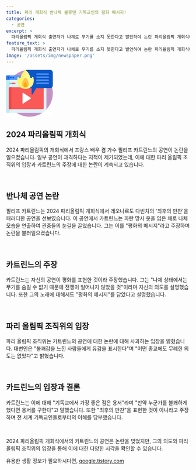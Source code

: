 ```yaml
---
title: 파리 개회식 반나체 블루맨 기독교인의 평화 메시지!
categories:
  - 공연
excerpt: >
  파리올림픽 개회식 출연자가 나체로 무기를 소지 못한다고 발언하여 논란 파리올림픽 개회식에서 레오나르도 다빈치의 ‘최후의 만찬’을 패러디한 프랑스 배우 겸 가수 필리프 카트린느가 나체 상태로 등장했다. 이에 대해 카트린느는 나체 상태에서는 무기를 숨길 수 없다는 발언을 해 평화의 메시지를 전달했다고 주장하였으며, 이에 대한 파리올림픽 조직위의 사과가 이어졌다. 기독교계에서는 강한 반발을 일으키며 논란이 계속되고 있다.
feature_text: >
  파리올림픽 개회식 출연자가 나체로 무기를 소지 못한다고 발언하여 논란 파리올림픽 개회식에서 레오나르도 다빈치의 ‘최후의 만찬’을 패러디한 프랑스 배우 겸 가수 필리프 카트린느가 나체 상태로 등장했다. 이에 대해 카트린느는 나체 상태에서는 무기를 숨길 수 없다는 발언을 해 평화의 메시지를 전달했다고 주장하였으며, 이에 대한 파리올림픽 조직위의 사과가 이어졌다. 기독교계에서는 강한 반발을 일으키며 논란이 계속되고 있다.
image: '/assets/img/newspaper.png'
---
```


<p><img src="/assets/img/news.png" alt="rentncar 속보" /></p>

<h2 data-ke-size="size26">2024 파리올림픽 개회식</h2>

<p>2024 파리올림픽의 개회식에서 프랑스 배우 겸 가수 필리프 카트린느의 공연이 논란을 일으켰습니다. 일부 공연이 과격하다는 지적이 제기되었는데, 이에 대한 파리 올림픽 조직위의 입장과 카트린느의 주장에 대한 논란이 계속되고 있습니다.</p>

<p data-ke-size="size16">&nbsp;</p>

<h2 data-ke-size="size26">반나체 공연 논란</h2>

<p>필리프 카트린느는 2024 파리올림픽 개회식에서 레오나르도 다빈치의 '최후의 만찬'을 패러디한 공연을 선보였습니다. 이 공연에서 카트린느는 파란 망사 옷을 입은 채로 나체 모습을 연출하여 관중들의 눈길을 끌었습니다. 그는 이를 "평화의 메시지"라고 주장하며 논란을 불러일으켰습니다.</p>

<p data-ke-size="size16">&nbsp;</p>

<h2 data-ke-size="size26">카트린느의 주장</h2>

<p>카트린느는 자신의 공연이 평화를 표현한 것이라 주장했습니다. 그는 "나체 상태에서는 무기를 숨길 수 없기 때문에 전쟁이 일어나지 않았을 것"이라며 자신의 의도를 설명했습니다. 또한 그의 노래에 대해서도 "평화의 메시지"를 담았다고 설명했습니다.</p>

<p data-ke-size="size16">&nbsp;</p>

<h2 data-ke-size="size26">파리 올림픽 조직위의 입장</h2>

<p>파리 올림픽 조직위는 카트린느의 공연에 대한 논란에 대해 사과하는 입장을 밝혔습니다. 대변인은 "불쾌감을 느낀 사람들에게 유감을 표시한다"며 "어떤 종교에도 무례한 의도는 없었다"고 밝혔습니다.</p>

<p data-ke-size="size16">&nbsp;</p>

<h2 data-ke-size="size26">카트린느의 입장과 결론</h2>

<p>카트린느는 이에 대해 "기독교에서 가장 좋은 점은 용서"라며 "만약 누군가를 불쾌하게 했다면 용서를 구한다"고 말했습니다. 또한 "최후의 만찬"을 표현한 것이 아니라고 주장하며 전 세계 기독교인들로부터의 이해를 당부했습니다.</p>

<p data-ke-size="size16">&nbsp;</p>

<p>2024 파리올림픽 개회식에서의 카트린느의 공연은 논란을 빚었지만, 그의 의도와 파리 올림픽 조직위의 입장을 통해 이에 대한 다양한 시각을 확인할 수 있습니다.</p>
유용한 생활 정보가 필요하시다면, <a href="https://qoogle.tistory.com" rel="dofollow">qoogle.tistory.com</a>


